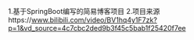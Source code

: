 1.基于SpringBoot编写的简易博客项目
2.项目来源https://www.bilibili.com/video/BV1hq4y1F7zk?p=1&vd_source=4c7cbc2ded9b3f45c5bab1f25420f7ee
